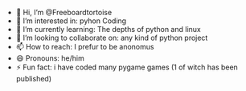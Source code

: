 - 👋 Hi, I’m @Freeboardtortoise
- 👀 I’m interested in: pyhon Coding
- 🌱 I’m currently learning: The depths of python and linux
- 💞️ I’m looking to collaborate on: any kind of python project
- 📫 How to reach: I prefur to be anonomus
- 😄 Pronouns: he/him
- ⚡ Fun fact: i have coded many pygame games (1 of witch has been published)

<!---
Freeboardtortoise/Freeboardtortoise is a ✨ special ✨ repository because its `README.md` (this file) appears on your GitHub profile.
You can click the Preview link to take a look at your changes.
--->
